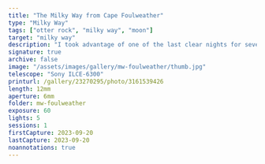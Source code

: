```yaml
---
title: "The Milky Way from Cape Foulweather"
type: "Milky Way"
tags: ["otter rock", "milky way", "moon"]
target: "milky way"
description: "I took advantage of one of the last clear nights for several weeks to head a few minutes north of our home to Cape Foulweather. Milky Way season is nearing its end and I wanted to capture it over the water. I didn't plan well as I was not expecting the moon to be so close, or so bright, but in the end, it worked out. Sony Alpha 6300, f/2 12mm Samyang lens on a Sky Adventurer Mini (SAM) tracker."
signature: true
archive: false
image: "/assets/images/gallery/mw-foulweather/thumb.jpg"
telescope: "Sony ILCE-6300"
printurl: /gallery/23270295/photo/3161539426
length: 12mm
aperture: 6mm
folder: mw-foulweather
exposure: 60
lights: 5
sessions: 1
firstCapture: 2023-09-20
lastCapture: 2023-09-20
noannotations: true
---
```

